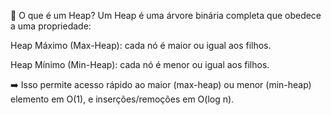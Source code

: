 🧠 O que é um Heap?
Um Heap é uma árvore binária completa que obedece a uma propriedade:

Heap Máximo (Max-Heap): cada nó é maior ou igual aos filhos.

Heap Mínimo (Min-Heap): cada nó é menor ou igual aos filhos.

➡️ Isso permite acesso rápido ao maior (max-heap) ou menor (min-heap) elemento em O(1), e inserções/remoções em O(log n).